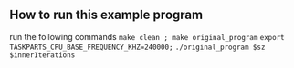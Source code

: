 ## How to run this example program

run the following commands
`make clean ; make original_program`
`export TASKPARTS_CPU_BASE_FREQUENCY_KHZ=240000;`
`./original_program $sz $innerIterations`
